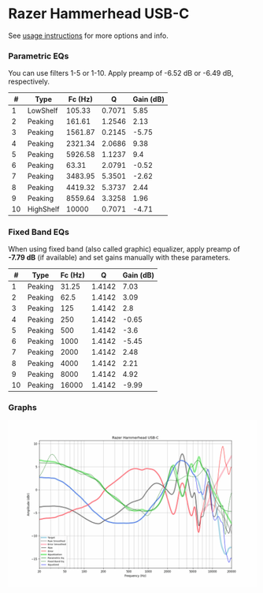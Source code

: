 # Razer Hammerhead USB-C
See [usage instructions](https://github.com/jaakkopasanen/AutoEq#usage) for more options and info.

### Parametric EQs
You can use filters 1-5 or 1-10. Apply preamp of -6.52 dB or -6.49 dB, respectively.

|   # | Type      |   Fc (Hz) |      Q |   Gain (dB) |
|-----|-----------|-----------|--------|-------------|
|   1 | LowShelf  |    105.33 | 0.7071 |        5.85 |
|   2 | Peaking   |    161.61 | 1.2546 |        2.13 |
|   3 | Peaking   |   1561.87 | 0.2145 |       -5.75 |
|   4 | Peaking   |   2321.34 | 2.0686 |        9.38 |
|   5 | Peaking   |   5926.58 | 1.1237 |        9.4  |
|   6 | Peaking   |     63.31 | 2.0791 |       -0.52 |
|   7 | Peaking   |   3483.95 | 5.3501 |       -2.62 |
|   8 | Peaking   |   4419.32 | 5.3737 |        2.44 |
|   9 | Peaking   |   8559.64 | 3.3258 |        1.96 |
|  10 | HighShelf |  10000    | 0.7071 |       -4.71 |

### Fixed Band EQs
When using fixed band (also called graphic) equalizer, apply preamp of **-7.79 dB** (if available) and set gains manually with these parameters.

|   # | Type    |   Fc (Hz) |      Q |   Gain (dB) |
|-----|---------|-----------|--------|-------------|
|   1 | Peaking |     31.25 | 1.4142 |        7.03 |
|   2 | Peaking |     62.5  | 1.4142 |        3.09 |
|   3 | Peaking |    125    | 1.4142 |        2.8  |
|   4 | Peaking |    250    | 1.4142 |       -0.65 |
|   5 | Peaking |    500    | 1.4142 |       -3.6  |
|   6 | Peaking |   1000    | 1.4142 |       -5.45 |
|   7 | Peaking |   2000    | 1.4142 |        2.48 |
|   8 | Peaking |   4000    | 1.4142 |        2.21 |
|   9 | Peaking |   8000    | 1.4142 |        4.92 |
|  10 | Peaking |  16000    | 1.4142 |       -9.99 |

### Graphs
![](./Razer%20Hammerhead%20USB-C.png)
